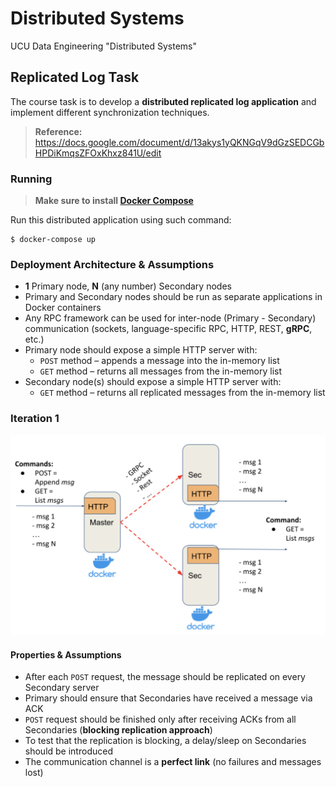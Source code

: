 # Distributed Systems

UCU Data Engineering "Distributed Systems"

## Replicated Log Task

The course task is to develop a **distributed replicated log application** and implement different synchronization
techniques.

> **Reference:** https://docs.google.com/document/d/13akys1yQKNGqV9dGzSEDCGbHPDiKmqsZFOxKhxz841U/edit

### Running

> **Make sure to install [Docker Compose](https://docs.docker.com/compose/install/)**

Run this distributed application using such command:

```shell command
$ docker-compose up
```

### Deployment Architecture & Assumptions

* **1** Primary node, **N** (any number) Secondary nodes
* Primary and Secondary nodes should be run as separate applications in Docker containers
* Any RPC framework can be used for inter-node (Primary - Secondary) communication
  (sockets, language-specific RPC, HTTP, REST, **gRPC**, etc.)
* Primary node should expose a simple HTTP server with:
    * `POST` method – appends a message into the in-memory list
    * `GET` method – returns all messages from the in-memory list
* Secondary node(s) should expose a simple HTTP server with:
    * `GET` method – returns all replicated messages from the in-memory list

### Iteration 1

![iteration-1](assets/iteration-1.png)

#### Properties & Assumptions

* After each `POST` request, the message should be replicated on every Secondary server
* Primary should ensure that Secondaries have received a message via ACK
* `POST` request should be finished only after receiving ACKs from all Secondaries (**blocking replication approach**)
* To test that the replication is blocking, a delay/sleep on Secondaries should be introduced
* The communication channel is a **perfect link** (no failures and messages lost)
